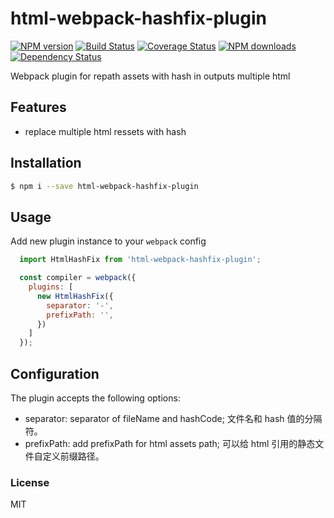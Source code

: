 # html-webpack-hashfix-plugin

[![NPM version](https://img.shields.io/npm/v/html-webpack-hashfix-plugin.svg?style=flat)](https://npmjs.org/package/html-webpack-hashfix-plugin)
[![Build Status](https://img.shields.io/travis/ant-tool/html-webpack-hashfix-plugin.svg?style=flat)](https://travis-ci.org/ant-tool/html-webpack-hashfix-plugin)
[![Coverage Status](https://img.shields.io/coveralls/ant-tool/html-webpack-hashfix-plugin.svg?style=flat)](https://coveralls.io/r/ant-tool/html-webpack-hashfix-plugin)
[![NPM downloads](http://img.shields.io/npm/dm/html-webpack-hashfix-plugin.svg?style=flat)](https://npmjs.org/package/html-webpack-hashfix-plugin)
[![Dependency Status](https://david-dm.org/ant-tool/html-webpack-hashfix-plugin.svg)](https://david-dm.org/ant-tool/html-webpack-hashfix-plugin)

Webpack plugin for repath assets with hash in outputs multiple html



## Features
* replace multiple html ressets with hash


## Installation

```bash
$ npm i --save html-webpack-hashfix-plugin
```

## Usage

Add new plugin instance to your `webpack` config

```javascript
  import HtmlHashFix from 'html-webpack-hashfix-plugin';

  const compiler = webpack({
    plugins: [
      new HtmlHashFix({
        separator: '-',
        prefixPath: '',
      })
    ]
  });
```

## Configuration
The plugin accepts the following options:

- separator: separator of fileName and hashCode; 文件名和 hash 值的分隔符。
- prefixPath: add prefixPath for html assets path; 可以给 html 引用的静态文件自定义前缀路径。


### License
MIT